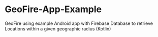 # GeoFire-App-Example
GeoFire using example Android app with Firebase Database to retrieve Locations within a given geographic radius (Kotlin)
